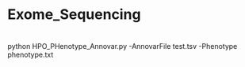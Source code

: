 # Exome_Sequencing







#
 python HPO_PHenotype_Annovar.py -AnnovarFile test.tsv -Phenotype phenotype.txt
